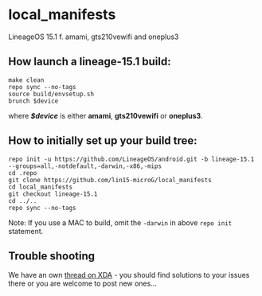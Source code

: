 # local_manifests
LineageOS 15.1 f. amami, gts210vewifi and oneplus3

## How launch a lineage-15.1 build:
```Shell session
make clean
repo sync --no-tags
source build/envsetup.sh
brunch $device
```
where ***$device*** is either **amami**, **gts210vewifi** or **oneplus3**.

## How to initially set up your build tree:
```Shell session
repo init -u https://github.com/LineageOS/android.git -b lineage-15.1 --groups=all,-notdefault,-darwin,-x86,-mips
cd .repo
git clone https://github.com/lin15-microG/local_manifests 
cd local_manifests 
git checkout lineage-15.1
cd ../.. 
repo sync --no-tags
```
Note: If you use a MAC to build, omit the `-darwin` in above `repo init` statement.

## Trouble shooting
We have an own [thread on XDA](https://forum.xda-developers.com/sony-xperia-z1-compact/development/rom-lineageos-15-1-xperia-z1-compact-t3884247) - you should find solutions to your issues there or you are welcome to post new ones...
